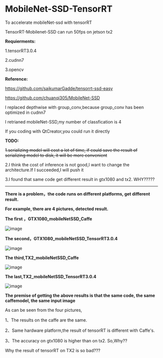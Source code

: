 # MobileNet-SSD-TensorRT
To accelerate mobileNet-ssd with tensorRT

TensorRT-Mobilenet-SSD can run 50fps on jetson tx2

**Requierments:**

1.tensorRT3.0.4

2.cudnn7

3.opencv

**Reference:**

https://github.com/saikumarGadde/tensorrt-ssd-easy

https://github.com/chuanqi305/MobileNet-SSD

I replaced depthwise with group_conv,because group_conv  has been optimized in cudnn7

I retrianed mobileNet-SSD,my number of classfication is 4

If you coding with QtCreator,you could run it directly

**TODO:**

~~1.serializing model will cost a lot of time, if could save the result of serializing model to disk, it will be more convenient~~

2.I think the cost of inference is not good,I want to change the architecture.If I succeeded,I will push it

3.I found that same code get different result in gtx1080 and tx2. WHY?????



---

**There is a problem，the code runs on different platforms, get different result.**

**For example, there are 4 pictures, detected result.**

**The first ，GTX1080_mobileNetSSD_Caffe**

![image](https://github.com/Ghustwb/MobileNet-SSD-TensorRT/blob/master/testPic/GTX1080_mobileNetSSD_Caffe.jpg)

**The second，GTX1080_mobileNetSSD_TensorRT3.0.4**

![image](https://github.com/Ghustwb/MobileNet-SSD-TensorRT/blob/master/testPic/GTX1080_mobileNetSSD_TensorRT3.0.4.jpg)

**The third,TX2_mobileNetSSD_Caffe**

![image](https://github.com/Ghustwb/MobileNet-SSD-TensorRT/blob/master/testPic/TX2_mobileNetSSD_Caffe.jpg)

**The last,TX2_mobileNetSSD_TensorRT3.0.4**

![image](https://github.com/Ghustwb/MobileNet-SSD-TensorRT/blob/master/testPic/TX2_mobileNetSSD_TensorRT3.0.4_Jetpack3.2.jpg)

**The premise of getting the above results is that the same code, the same caffemodel, the same input image**

As can be seen from the four pictures,

1、The results on the caffe are the same.

2、Same hardware platform,the result of tensorRT is different with Caffe's.

3、The accuracy on gtx1080 is higher than on tx2. So,Why??

Why the result of  tensorRT on TX2 is so bad???

